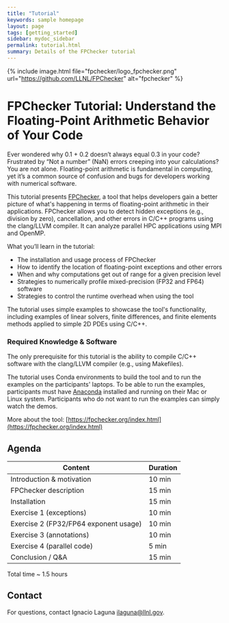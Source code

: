 ```yaml
---
title: "Tutorial"
keywords: sample homepage
layout: page
tags: [getting_started]
sidebar: mydoc_sidebar
permalink: tutorial.html
summary: Details of the FPChecker tutorial
---
```


{% include image.html file="fpchecker/logo_fpchecker.png" url="https://github.com/LLNL/FPChecker" alt="fpchecker" %}

# FPChecker Tutorial:  Understand the Floating-Point Arithmetic Behavior of Your Code

Ever wondered why 0.1 + 0.2 doesn’t always equal 0.3 in your code? Frustrated by “Not a number” (NaN) errors creeping into your calculations? You are not alone. Floating-point arithmetic is fundamental in computing, yet it’s a common source of confusion and bugs for developers working with numerical software.

This tutorial presents [FPChecker](https://fpchecker.org/index.html), a tool that helps developers gain a better picture of what's happening in terms of floating-point arithmetic in their applications. FPChecker allows you to detect hidden exceptions (e.g., division by zero), cancellation, and other errors in C/C++ programs using the clang/LLVM compiler. It can analyze parallel HPC applications using MPI and OpenMP.

What you’ll learn in the tutorial:

* The installation and usage process of FPChecker
* How to identify the location of floating-point exceptions and other errors
* When and why computations get out of range for a given precision level
* Strategies to numerically profile mixed-precision (FP32 and FP64) software
* Strategies to control the runtime overhead when using the tool

The tutorial uses simple examples to showcase the tool's functionality, including examples of linear solvers, finite differences, and finite elements methods applied to simple 2D PDEs using C/C++. 

### Required Knowledge & Software
The only prerequisite for this tutorial is the ability to compile C/C++ software with the clang/LLVM compiler (e.g., using Makefiles).

The tutorial uses Conda environments to build the tool and to run the examples on the participants' laptops. To be able to run the examples, participants must have [Anaconda](https://anaconda.org/) installed and running on their Mac or Linux system. Participants who do not want to run the examples can simply watch the demos.

More about the tool: [https://fpchecker.org/index.html](https://fpchecker.org/index.html)

## Agenda

| Content                                | Duration |
| -------------------------------------- | -------- |
| Introduction & motivation              | 10 min   |
| FPChecker description                  | 15 min   |
| Installation                           | 15 min   |
| Exercise 1 (exceptions)                | 10 min   |
| Exercise 2 (FP32/FP64 exponent usage)  | 10 min   |
| Exercise 3 (annotations)               | 10 min   |
| Exercise 4 (parallel code)             | 5 min    |
| Conclusion / Q&A                       | 15 min   |

Total time ~ 1.5 hours

## Contact
For questions, contact Ignacio Laguna <ilaguna@llnl.gov>.
```
